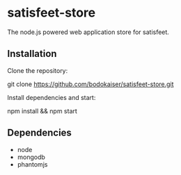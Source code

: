 # satisfeet-store

The node.js powered web application store for satisfeet.

## Installation

Clone the repository:

  git clone https://github.com/bodokaiser/satisfeet-store.git

Install dependencies and start:

  npm install && npm start

## Dependencies

* node
* mongodb
* phantomjs
